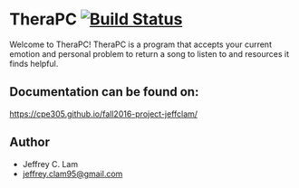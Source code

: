 # TheraPC [![Build Status](https://travis-ci.org/cpe305/fall2016-project-jeffclam.svg?branch=master)](https://travis-ci.org/cpe305/fall2016-project-jeffclam)
Welcome to TheraPC!  TheraPC is a program that accepts your current emotion and personal problem to return a song to listen to and resources it finds helpful.

## Documentation can be found on:
https://cpe305.github.io/fall2016-project-jeffclam/

## Author
* Jeffrey C. Lam
* jeffrey.clam95@gmail.com
